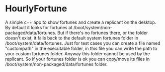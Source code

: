 # HourlyFortune

A simple c++ app to show fortunes and create a replicant on the desktop.
By default it looks for fortunes at /boot/system/non-packaged/data/fortunes. But if there's no fortunes there, or the folder doesn't exist, it falls back to the default system fortunes folder in /boot/system/data/fortunes.
Just for test cases you can create a file named "custompath" in the executable folder, in this file you can write the path to your custom fortunes folder. Anyway this folder cannot be used by the replicant. So if your fortunes folder is ok you can copy/move its files in /boot/system/non-packaged/data/fortunes folder.
